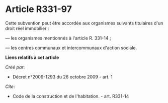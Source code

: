 # Article R331-97

Cette subvention peut être accordée aux organismes suivants titulaires d'un droit réel immobilier : 

― les organismes mentionnés à l'article R. 331-14 ; 

― les centres communaux et intercommunaux d'action sociale.

**Liens relatifs à cet article**

_Créé par_:

  - Décret n°2009-1293 du 26 octobre 2009 - art. 1

_Cite_:

  - Code de la construction et de l'habitation. - art. R331-14
